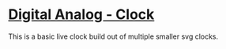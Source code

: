 # [Digital Analog - Clock](https://rolanddaum.github.io/Digital-Analog-Clock/)

This is a basic live clock build out of multiple smaller svg clocks.
